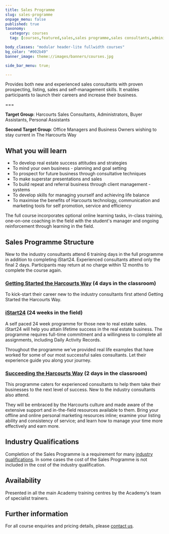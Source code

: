 ```yaml
---
title: Sales Programme
slug: sales-programme
onpage_menu: false
published: true
taxonomy:
  category: courses
  tag: [courses,featured,sales,sales programme,sales consultants,administrators,buyer assistants,personal assistants]

body_classes: "modular header-lite fullwidth courses"
bg_color: "#002b49"
banner_image: theme://images/banners/courses.jpg

side_bar_menu: true;

---
```


Provides both new and experienced sales consultants with proven prospecting, listing, sales and self-management skills. It enables participants to launch their careers and increase their business.

===

**Target Group**: Harcourts Sales Consultants, Administrators, Buyer Assistants, Personal Assistants

**Second Target Group**: Office Managers and Business Owners wishing to stay current in The Harcourts Way

## What you will learn
- To develop real estate success attitudes and strategies
- To mind your own business - planning and goal setting
- To prospect for future business through consultative techniques
- To make superstar presentations and sales
- To build repeat and referral business through client management - systems
- To develop skills for managing yourself and achieving life balance
- To maximise the benefits of Harcourts technology, communication and marketing tools for self promotion, service and efficiency

The full course incorporates optional online learning tasks, in-class training, one-on-one coaching in the field with the student's manager and ongoing reinforcement through learning in the field.

## Sales Programme Structure
New to the industry consultants attend 6 training days in the full programme in addition to completing iStart24. Experienced consultants attend only the final 2 days. Participants may return at no charge within 12 months to complete the course again.

### [Getting Started the Harcourts Way](/courses/sales/sales-programme/getting-started-the-harcourts-way) (4 days in the classroom)

To kick-start their career new to the industry consultants first attend Getting Started the Harcourts Way.

### [iStart24](/courses/sales/istart24) (24 weeks in the field)

A self paced 24 week programme for those new to real estate sales. iStart24 will help you attain lifetime success in the real estate business.  The programme requires full-time commitment and a willingness to complete all assignments, including Daily Activity Records.

Throughout the programme we’ve provided real life examples that have worked for some of our most successful sales consultants.  Let their experience guide you along your journey.

### [Succeeding the Harcourts Way](/courses/sales/sales-programme/succeeding-the-harcourts-way) (2 days in the classroom)
This programme caters for experienced consultants to help them take their businesses to the next level of success. New to the industry consultants also attend.

They will be embraced by the Harcourts culture and made aware of the extensive support and in-the-field resources available to them. Bring your offline and online personal marketing resources inline; examine your listing ability and consistency of service; and learn how to manage your time more effectively and earn more.

## Industry Qualifications
Completion of the Sales Programme is a requirement for many [industry qualifications](/qualifications). In some cases the cost of the Sales Programme is not included in the cost of the industry qualification.

## Availability
Presented in all the main Academy training centres by the Academy's team of specialist trainers.

## Further information
For all course enquiries and pricing details, please [contact us](/about-us/contact-us).
